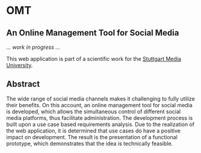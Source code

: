 # OMT
An Online Management Tool for Social Media
---

*... work in progress ...*

This web application is part of a scientific work for the [Stuttgart Media University](https://www.hdm-stuttgart.de/english).

## Abstract

The wide range of social media channels makes it challenging to fully utilize their benefits. 
On this account, an online management tool for social media is developed, which
allows the simultaneous control of different social media platforms, thus facilitate administration. 
The development process is built upon a use case based requirements analysis. 
Due to the realization of the web application, it is determined that use cases do have
a positive impact on development. The result is the presentation of a functional prototype,
which demonstrates that the idea is technically feasible.
